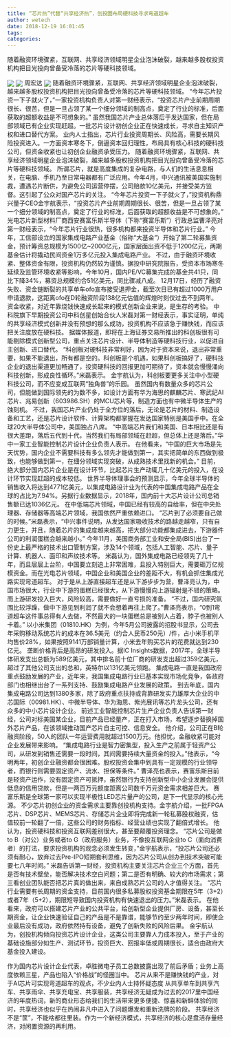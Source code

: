 ```yaml
---
title: “芯片热”代替“共享经济热”，创投圈布局硬科技寻求弯道超车
author: wetech
date: 2018-12-19 16:01:45
tags: 
categories: 
---
```

随着融资环境骤紧，互联网、共享经济领域明星企业泡沫破裂，越来越多股权投资机构把目光投向曾备受冷落的芯片等硬科技领域。
<!-- more -->
<img align="center" border="0" src="https://imgcdn.yicai.com/uppics/images/2018/12/735ba6003bc98cd2bf40615e90570bbd.jpg" />
<img align="center" border="0" src="https://imgcdn.yicai.com/uppics/images/2018/12/0eff1224a1de5d870371b0f58dcd3987.jpg" />
周宏达
<img align="center" border="0" src="https://imgcdn.yicai.com/uppics/images/2018/12/7a1199d4cda4721ed7d57e38fbaf53c4.jpg" />
随着融资环境骤紧，互联网、共享经济领域明星企业泡沫破裂，越来越多股权投资机构把目光投向曾备受冷落的芯片等硬科技领域。
“今年芯片投资一下子就火了，”一家投资机构负责人对第一财经表示，“投资芯片产业前期周期很长、很苦，但是一旦占领了某一个细分领域的制高点，奠定了行业的标准，后面获取的超额收益是不可想象的。”
虽然我国芯片产业总体落后于发达国家，但在局部领域已有企业实现赶超。一批芯片设计初创企业正在快速成长，寻求自主知识产权和进口替代方案。
业内人士指出，芯片行业投资周期长、风险高，需要长期风险投资进入。一方面资本寒冬下，倒逼资本回归理性，布局具有核心科技的硬科技公司，但资金收紧也让初创企业融资承受压力。
随着融资环境骤紧，互联网、共享经济领域明星企业泡沫破裂，越来越多股权投资机构把目光投向曾备受冷落的芯片等硬科技领域。
所谓芯片，就是高度集成的复杂电路，与人们的生活息息相关，在电脑、手机乃至日常电器都有广泛应用。今年4月，中兴通讯被美国实施制裁，遭遇芯片断供，为避免公司运营停摆，公司赔款10亿美元，并接受美方监督。这引起了公众对国产芯片的关注。
“今年芯片投资一下子就火了，”投资机构鼎兴量子CEO金宇航表示，“投资芯片产业前期周期很长、很苦，但是一旦占领了某一个细分领域的制高点，奠定了行业的标准，后面获取的超额收益是不可想象的。”
光电芯片新型材料厂商西安赛富乐斯半导体（下称“赛富乐斯”）行政总监曹泽亮对第一财经表示，“今年芯片行业很热，很多机构都来投资半导体和芯片行业。”
今年，工信部设立的国家集成电路产业基金（俗称“大基金”）开始了第二轮募集资金，预计筹资总规模为1500亿~2000亿元，国家层面出资不低于1200亿元，两期基金估计将撬动民间资金1万多亿元投入集成电路产业。
不过，由于融资环境收紧、整体资金有限，投资机构仍然较为谨慎。据投中研究院报告，受资本市场寒冬延续及监管环境收紧等影响，今年10月，国内PE/VC募集完成的基金共41只，同比下降34%，募资总规模约合51亿美元，同比骤减八成。
12月17日，经历了融资失败、资金链断裂的共享单车ofo宣布接受退押金，截至次日已有超过1000万用户申请退款，这距离ofo在D轮融资阶段138亿元估值的辉煌时刻仅过去不到两年。
资金收紧，对近年靠烧钱快速成长起来的模式创新企业来说，是生存的考验。
中科院旗下早期投资公司中科创星创始合伙人米磊对第一财经表示，事实证明，单纯的共享经济模式创新并没有预想的那么成功，投资机构不应该急于赚快钱，而应该把关注度放在硬科技。
据媒体报道，即将在上海证券交易所推出的科创板很有可能剔除模式创新型公司，重点关注芯片设计、半导体制造等硬科技行业，以促进自主创新、进口替代。
“科创板对硬科技非常利好，因为对于资本来说，退出非常重要，如果不能退出，所有都是空的。科创板是个机遇，如果科创板搞好了，硬科技企业的退出渠道更加畅通了，投资硬科技的回报更加可期待了，资本就会慢慢涌向科技创新，形成良性循环。”米磊表示。
金宇航认为，科创板要更多关注中小型硬科技公司，而不应变成互联网“独角兽”的乐园。
虽然国内有数量众多的芯片公司，但能做到国际领先的为数不多，如设计方面有华为海思的麒麟芯片、寒武纪AI芯片、兆易创新（603986.SH）的MCU芯片等，制造方面也有中微半导体生产的蚀刻机。
不过，我国芯片产业仍处于全方位的落后，无论是芯片的材料、制造设备和工艺，还是芯片设计软件、计算架构都掌握在发达国家特别是美国手中。在全球20大半导体公司中，美国独占八席。
“中高端芯片我们和美国、日本相比还是有很大差距，落后五代到十代，当然我们有局部领域在赶超，但总体上还是落后。”华中一家工业智能控制芯片设计企业负责人表示。
在他看来，“中国的巨大市场是先天优势，国内企业不需要科技有多么领先才能做到第一，其实把简单的东西做到极致，也能够做到第一，在细分领域实现突破，从成熟技术里找新的机会。”
目前，绝大部分国内芯片企业是在设计环节，比起芯片生产动辄几十亿美元的投入，在设计环节实现赶超的成本较低。
世界半导体理事会的预测显示，今年全球半导体的销售收入将达到4771亿美元，以集成电路设计业为代表的中国集成电路产品在全球的占比为7.94%。另据行业数据显示，2018年，国内前十大芯片设计公司总销售额已达1036亿元。
在中低端芯片领域，中国已经有较高的自给率，但在中央处理器、存储器等高端芯片领域，我国依然严重依赖进口。
“芯片到了必须要自己做的时候。”米磊表示，“中兴事件说明，从发达国家吸收技术的路越走越窄，只有自力更生，并且，随着芯片的集成度越来越高，把大部分功能都集成进去，下游器件公司的利润蛋糕会越来越小。”
今年11月，美国商务部工业和安全局(BIS)出台了一份史上最严格的技术出口管制方案，涉及14个领域，包括人工智能、芯片、量子计算、机器人、面印和声纹技术等。
米磊认为，国外集成电路已经领先了几十年，而且层层上台阶，中国要立刻追上非常困难，且投入特别巨大，需要砸万亿规模资金。而在光电芯片领域，中国企业和美国企业的差距不大，有机会抓住集成光路实现弯道超车。
对于是从上游直接超车还是从下游步步为营，曹泽亮认为，中国市场很大，行业中下游的蛋糕已经很大，从下游慢慢向上游辐射是不错的策略。而上游研发投入巨大，风险较高，需要做好一直亏损的准备。
“不过，国内研究氛围比较浮躁，做中下游见到利润了就不会想着再往上爬了。”曹泽亮表示，“0到1弯道超车这件事总得有人去做，不然最大的一块蛋糕总是被别人占着，脖子也被别人卡着。”
以小米集团（01810.HK）为例，今年5月公司披露的招股书显示，公司去年采购移动系统芯片的成本在36.5美元（约合人民币250元）/件，占小米手机平均售价28%，如果按照9141万部销量计算，小米去年购买芯片的花费就达到230亿元。
垄断价格背后是高昂的研发投入。据IC Insights数据，2017年，全球半导体研发支出总额为589亿美元，其中排名前十位厂商的研发支出超过359亿美元，超过了其他公司支出的总和，英特尔以131亿美元领跑。
集成电路一直是我国政府重点鼓励发展的产业，近年来，我国集成电路行业已基本实现市场化竞争，各政府部门也相继出台了一系列支持、鼓励集成电路产业发展的政策。
到去年底，国内集成电路公司达到1380多家，除了政府重点扶持或背靠研发实力雄厚大企业的中芯国际（00981.HK）、中微半导体、华为海思、紫光展讯等芯片龙头公司，还有众多的中小芯片设计企业。
前述工业智能控制芯片生产企业负责人告诉第一财经，公司对标美国某企业，目前产品已经量产，正在打入市场，希望逐步替换掉国外芯片产品，在该领域推动国产芯片自主可控、信息安全。
他介绍，公司正在B轮融资阶段，50人的团队一年运营费用就超过1500万元。他担忧，金融收紧可能对企业发展带来影响。
“集成电路行业是智力密集型，投入生产之前属于轻资产公司，从研发到销售还需要一段时间，其间需要持续大量资金的投入。”他表示，“今明两年，初创企业融资都会很困难。股权投资会集中到具有一定规模的行业领导者，而银行则需要固定资产、流水、担保等条件。”
曹泽亮也表示，赛富乐斯目前是轻资产运作，没有固定资产可抵押，虽然银行为支持创新型中小企业发展会提供低息的信用贷款，但是一两百万元额度距离公司数千万元资金需求相差巨大。
赛富乐斯是全球第一家可以实现半极性LED芯片量产的公司，是下一代显示的核心光源。
不少芯片初创企业的资金需求主要靠创投机构支持。金宇航介绍，一批FPGA芯片、DSP芯片、MEMS芯片、存储芯片企业即将完成新一轮私募股权融资，估值较前一轮翻了一倍，这些公司的财务指标、经营业绩也实现了翻倍式增长。
他认为，投资硬科技和投资互联网差别很大，甚至要颠覆投资理念。
“芯片公司是做to B（对公）业务或者to G（政府服务）业务，不像投互联网企业to C（面向消费者）的打法，要求投资机构的观念必须发生转变，”金宇航表示，“投芯片公司还必须有耐心，放弃过去Pre-IPO短期套利思维，因为芯片公司从创办到技术突破可能要七八年时间。”
米磊告诉第一财经，投资机构主要关注芯片企业三个方面，首先是否有技术壁垒，能否解决技术空白问题；第二是否有明确、较大的市场需求；第三看创业团队能否把芯片真的做出来，来自成熟芯片公司的人才值得关注。
“芯片行业需要有长周期的资金支持，目前国内很多私募股权投资基金期限在5年（3+2）或者7年（5+2），期限短导致国内投资机构有快速退出的压力。”米磊表示。
在他看来，政府可以搭建芯片产业的公共平台，给创新型企业提供厂房、设备，甚至长期资金，让企业快速验证自己的产品是不是靠谱，能够节约至少两年时间，即使企业最后没有成功，政府依然持有设备，避免了创新失败的风险后果。
金宇航认为，创投机构倾向投资芯片设计企业，这类公司主要靠人力成本投入，至于产业的基础设施部分如生产、测试环节，投资巨大、回报率低或周期很长，适合由政府大基金投入建设。
 
 
作为国内芯片设计企业代表，卓胜微电子员工总数披露出现了前后矛盾；业务上高度依赖三星，产品也陷入“价格战”的怪圈当中。
芯片从来不是赚快钱的产业，对于AI芯片可实现弯道超车的观点，不少业内人士持怀疑态度
从共享单车到共享汽车、共享雨伞、共享充电宝、共享服装，共享经济无疑成为过去的2017里中国经济的年度热词，新的商业形态给我们的生活带来更多便捷、惊喜和新鲜体验的同时，共享经济也似乎在热闹非凡中进入了问题爆发和重新洗牌的阶段。
共享经济不是“筐”，不能啥都往里装。作为一个新经济模式，共享经济的核心是盘活存量经济，对闲置资源的再利用。
